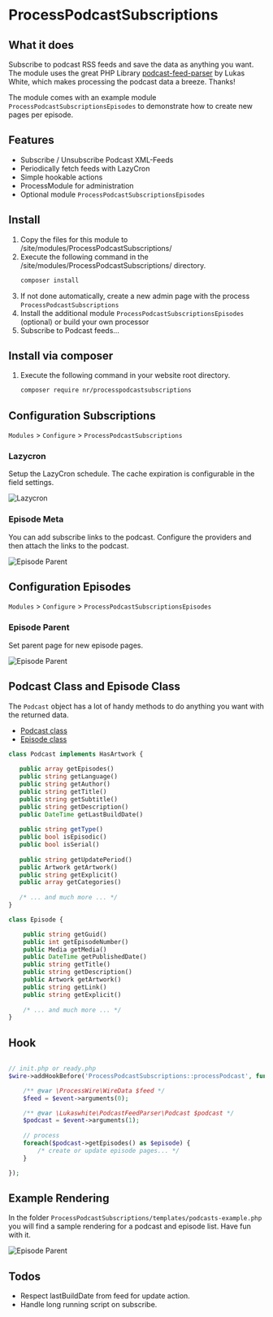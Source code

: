 # ProcessPodcastSubscriptions

## What it does
Subscribe to podcast RSS feeds and save the data as anything you want.
The module uses the great PHP Library [podcast-feed-parser](https://github.com/lukaswhite/podcast-feed-parser) by
Lukas White, which makes processing the podcast data a breeze. Thanks!

The module comes with an example module `ProcessPodcastSubscriptionsEpisodes` to demonstrate how to create new pages per episode.

## Features
- Subscribe / Unsubscribe Podcast XML-Feeds
- Periodically fetch feeds with LazyCron
- Simple hookable actions
- ProcessModule for administration
- Optional module `ProcessPodcastSubscriptionsEpisodes`

## Install
1. Copy the files for this module to /site/modules/ProcessPodcastSubscriptions/
2. Execute the following command in the /site/modules/ProcessPodcastSubscriptions/ directory.
   ```bash
   composer install
   ```
3. If not done automatically, create a new admin page with the process `ProcessPodcastSubscriptions`
4. Install the additional module `ProcessPodcastSubscriptionsEpisodes` (optional) or build your own processor
5. Subscribe to Podcast feeds...

## Install via composer
1. Execute the following command in your website root directory.
   ```bash
   composer require nr/processpodcastsubscriptions
   ```

## Configuration Subscriptions
`Modules` > `Configure` > `ProcessPodcastSubscriptions`

###  Lazycron
Setup the LazyCron schedule. The cache expiration is configurable in the field settings.

![Lazycron](https://user-images.githubusercontent.com/11630948/154841723-e624ce01-eeb4-4938-9d23-f9b5c5636d95.png)

### Episode Meta
You can add subscribe links to the podcast.
Configure the providers and then attach the links to the podcast.

![Episode Parent](https://user-images.githubusercontent.com/11630948/190591854-cbe87d80-be1e-41f6-aaf9-c2b266c97382.png)

## Configuration Episodes

`Modules` > `Configure` > `ProcessPodcastSubscriptionsEpisodes`

### Episode Parent
Set parent page for new episode pages.

![Episode Parent](https://user-images.githubusercontent.com/11630948/154841724-b4c709a7-cb27-41d6-98a9-ea1ed73a742c.png)


## Podcast Class and Episode Class
The `Podcast` object has a lot of handy methods to do anything you want with the returned data.
- [Podcast class](https://htmlpreview.github.io/?https://github.com/lukaswhite/podcast-feed-parser/blob/main/docs/html/classes/Lukaswhite_PodcastFeedParser_Podcast.xhtml)
- [Episode class](https://htmlpreview.github.io/?https://raw.githubusercontent.com/lukaswhite/podcast-feed-parser/main/docs/html/classes/Lukaswhite_PodcastFeedParser_Episode.xhtml)


```php
class Podcast implements HasArtwork {
   
   public array getEpisodes()
   public string getLanguage()
   public string getAuthor()
   public string getTitle()
   public string getSubtitle()
   public string getDescription()
   public DateTime getLastBuildDate()
   
   public string getType()
   public bool isEpisodic()
   public bool isSerial()
   
   public string getUpdatePeriod()
   public Artwork getArtwork()
   public string getExplicit()
   public array getCategories()
   
   /* ... and much more ... */
}
```

```php
class Episode {

    public string getGuid()
    public int getEpisodeNumber()
    public Media getMedia()
    public DateTime getPublishedDate()
    public string getTitle()
    public string getDescription()
    public Artwork getArtwork()
    public string getLink()
    public string getExplicit()
    
    /* ... and much more ... */
}
```

## Hook
```php

// init.php or ready.php
$wire->addHookBefore('ProcessPodcastSubscriptions::processPodcast', function (HookEvent $event) {

    /** @var \ProcessWire\WireData $feed */
    $feed = $event->arguments(0);

    /** @var \Lukaswhite\PodcastFeedParser\Podcast $podcast */
    $podcast = $event->arguments(1);
    
    // process
    foreach($podcast->getEpisodes() as $episode) {
        /* create or update episode pages... */
    }

});
```

## Example Rendering
In the folder `ProcessPodcastSubscriptions/templates/podcasts-example.php` you will find a sample rendering for a podcast and episode list. Have fun with it.

![Episode Parent](https://user-images.githubusercontent.com/11630948/190590890-473dbdcb-884a-46fc-ad47-20efea1424b7.png)

## Todos
- Respect lastBuildDate from feed for update action.
- Handle long running script on subscribe.